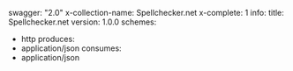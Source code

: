 swagger: "2.0"
x-collection-name: Spellchecker.net
x-complete: 1
info:
  title: Spellchecker.net
  version: 1.0.0
schemes:
- http
produces:
- application/json
consumes:
- application/json
